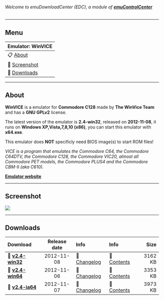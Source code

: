 ###### Welcome to emuDownloadCenter (EDC), a module of [**emuControlCenter**](https://github.com/PhoenixInteractiveNL/emuControlCenter/wiki/)
***
## Menu
| **Emulator: WinVICE** |
|:---------|
| :clipboard: [About](#about) |
| :sunrise: [Screenshot](#screenshot) |
| :floppy_disk: [Downloads](#downloads) |
***
## About
**WinVICE** is a emulator for **Commodore C128** made by **The WinVice Team** and has a **GNU GPLv2** license.

The latest version of the emulator is **2.4-win32**, released on **2012-11-08**, it runs on **Windows XP,Vista,7,8,10 (x86)**, you can start this emulator with **x64.exe**.

This emulator does **NOT** specificly need BIOS image(s) to start ROM files!

_VICE is a program that emulates the Commodore C64, the Commodore C64DTV, the Commodore C128, the Commodore VIC20, almost all Commodore PET models, the Commodore PLUS4 and the Commodore CBM-II (aka C610)._

[**Emulator website**](http://vice-emu.sourceforge.net)
***
## Screenshot
![](https://raw.githubusercontent.com/PhoenixInteractiveNL/emuDownloadCenter/master/hooks/winvice/screen.jpg)
***
## Downloads
| Download | Release date  | Info       | Info       | Size       |
|:---------|:-------------:|:-----------|:-----------|-----------:|
| :floppy_disk: [**v2.4-win32**](https://github.com/PhoenixInteractiveNL/edc-repo0002/raw/master/winvice/2.4-win32.7z) | 2012-11-08 | :page_facing_up: [Changelog](https://github.com/PhoenixInteractiveNL/edc-repo0002/blob/master/winvice/2.4-win32_changelog.txt) | :mag_right: [Contents](https://github.com/PhoenixInteractiveNL/edc-repo0002/blob/master/winvice/2.4-win32_contents.txt) | 3162 KB |
| :floppy_disk: [**v2.4-win64**](https://github.com/PhoenixInteractiveNL/edc-repo0002/raw/master/winvice/2.4-win64.7z) | 2012-11-06 | :page_facing_up: [Changelog](https://github.com/PhoenixInteractiveNL/edc-repo0002/blob/master/winvice/2.4-win64_changelog.txt) | :mag_right: [Contents](https://github.com/PhoenixInteractiveNL/edc-repo0002/blob/master/winvice/2.4-win64_contents.txt) | 3353 KB |
| :floppy_disk: [**v2.4-ia64**](https://github.com/PhoenixInteractiveNL/edc-repo0002/raw/master/winvice/2.4-ia64.7z) | 2012-11-07 | :page_facing_up: [Changelog](https://github.com/PhoenixInteractiveNL/edc-repo0002/blob/master/winvice/2.4-ia64_changelog.txt) | :mag_right: [Contents](https://github.com/PhoenixInteractiveNL/edc-repo0002/blob/master/winvice/2.4-ia64_contents.txt) | 3973 KB |
